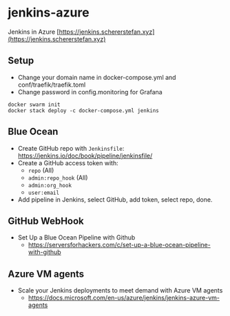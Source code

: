 # jenkins-azure
Jenkins in Azure [https://jenkins.schererstefan.xyz](https://jenkins.schererstefan.xyz)

## Setup
- Change your domain name in docker-compose.yml and conf/traefik/traefik.toml
- Change password in config.monitoring for Grafana

```
docker swarm init
docker stack deploy -c docker-compose.yml jenkins
```

## Blue Ocean
- Create GitHub repo with `Jenkinsfile`: https://jenkins.io/doc/book/pipeline/jenkinsfile/
- Create a GitHub access token with:
  - `repo` (All)
  - `admin:repo_hook` (All)
  - `admin:org_hook`
  - `user:email`
- Add pipeline in Jenkins, select GitHub, add token, select repo, done.

## GitHub WebHook
- Set Up a Blue Ocean Pipeline with Github
  - https://serversforhackers.com/c/set-up-a-blue-ocean-pipeline-with-github

## Azure VM agents
- Scale your Jenkins deployments to meet demand with Azure VM agents
  - https://docs.microsoft.com/en-us/azure/jenkins/jenkins-azure-vm-agents
  
